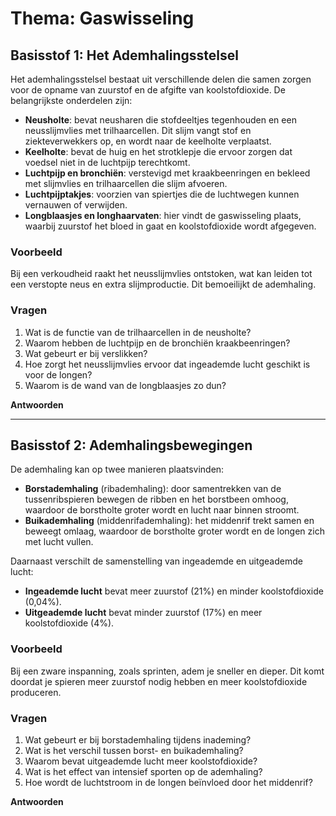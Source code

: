 # **Thema: Gaswisseling**

## **Basisstof 1: Het Ademhalingsstelsel**
Het ademhalingsstelsel bestaat uit verschillende delen die samen zorgen voor de opname van zuurstof en de afgifte van koolstofdioxide. De belangrijkste onderdelen zijn:

- **Neusholte**: bevat neusharen die stofdeeltjes tegenhouden en een neusslijmvlies met trilhaarcellen. Dit slijm vangt stof en ziekteverwekkers op, en wordt naar de keelholte verplaatst.
- **Keelholte**: bevat de huig en het strotklepje die ervoor zorgen dat voedsel niet in de luchtpijp terechtkomt.
- **Luchtpijp en bronchiën**: verstevigd met kraakbeenringen en bekleed met slijmvlies en trilhaarcellen die slijm afvoeren.
- **Luchtpijptakjes**: voorzien van spiertjes die de luchtwegen kunnen vernauwen of verwijden.
- **Longblaasjes en longhaarvaten**: hier vindt de gaswisseling plaats, waarbij zuurstof het bloed in gaat en koolstofdioxide wordt afgegeven.

### **Voorbeeld**
Bij een verkoudheid raakt het neusslijmvlies ontstoken, wat kan leiden tot een verstopte neus en extra slijmproductie. Dit bemoeilijkt de ademhaling.

### **Vragen**
1. Wat is de functie van de trilhaarcellen in de neusholte?
2. Waarom hebben de luchtpijp en de bronchiën kraakbeenringen?
3. Wat gebeurt er bij verslikken?
4. Hoe zorgt het neusslijmvlies ervoor dat ingeademde lucht geschikt is voor de longen?
5. Waarom is de wand van de longblaasjes zo dun?

**Antwoorden**
<!--
1. Trilhaarcellen verplaatsen slijm met stof en ziekteverwekkers naar de keelholte.
2. Kraakbeenringen houden de luchtwegen open, zodat ze niet dichtklappen.
3. De huig en het strotklepje staan open, waardoor voedsel in de luchtpijp kan komen.
4. Het neusslijmvlies maakt de lucht vochtig, warmt het op en filtert stofdeeltjes.
5. Een dunne wand zorgt voor een snelle gaswisseling tussen lucht en bloed.
-->

---

## **Basisstof 2: Ademhalingsbewegingen**
De ademhaling kan op twee manieren plaatsvinden:
- **Borstademhaling** (ribademhaling): door samentrekken van de tussenribspieren bewegen de ribben en het borstbeen omhoog, waardoor de borstholte groter wordt en lucht naar binnen stroomt.
- **Buikademhaling** (middenrifademhaling): het middenrif trekt samen en beweegt omlaag, waardoor de borstholte groter wordt en de longen zich met lucht vullen.

Daarnaast verschilt de samenstelling van ingeademde en uitgeademde lucht:
- **Ingeademde lucht** bevat meer zuurstof (21%) en minder koolstofdioxide (0,04%).
- **Uitgeademde lucht** bevat minder zuurstof (17%) en meer koolstofdioxide (4%).

### **Voorbeeld**
Bij een zware inspanning, zoals sprinten, adem je sneller en dieper. Dit komt doordat je spieren meer zuurstof nodig hebben en meer koolstofdioxide produceren.

### **Vragen**
1. Wat gebeurt er bij borstademhaling tijdens inademing?
2. Wat is het verschil tussen borst- en buikademhaling?
3. Waarom bevat uitgeademde lucht meer koolstofdioxide?
4. Wat is het effect van intensief sporten op de ademhaling?
5. Hoe wordt de luchtstroom in de longen beïnvloed door het middenrif?

**Antwoorden**
<!--
1. De tussenribspieren trekken samen, waardoor de borstholte groter wordt en lucht de longen instroomt.
2. Bij borstademhaling bewegen de ribben, bij buikademhaling beweegt het middenrif.
3. Koolstofdioxide is een afvalproduct van de verbranding in cellen en wordt via de ademhaling afgevoerd.
4. De ademhaling versnelt om meer zuurstof aan te voeren en koolstofdioxide af te voeren.
5. Wanneer het middenrif omlaag gaat, vergroot de borstholte en stroomt lucht de longen in.
-->